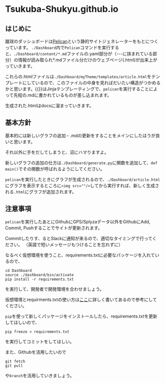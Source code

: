 # Tsukuba-Shukyu.github.io

## はじめに

蹴球のダッシュボードは[Pelican](https://qiita.com/saira/items/71faa202efb4320cb41d)という静的サイトジェネレーターをもとにつくっています。
`./Dashboard`内で`Pelican`コマンドを実行すると、`./Dashboard/content/*.md`ファイルの.yaml部分が（---に挟まれている部分）の情報が読み取られ*.mdファイル分だけのウェブページ(.html)が出来上がっていきます。

これらの.htmlファイルは`./Dashboard/myTheme/templates/article.html`をテンプレートにしているので、このファイルの中身を見ればだいたい構造がつかめるかと思います。{{}}はJinjaテンプレーティングで、`pelican`を実行することによって先程の.mdに書かれているものが差し込まれます。

生成された.htmlはdocsに溜まっていきます。

## 基本方針

基本的には新しいグラフの追加・.mdの更新をすることをメインにしたほうが良いと思います。

それ以外に手をだしてしまうと、沼にハマりますよ。

新しいグラフの追加の仕方は`./Dashboard/generate.py`に関数を追加して、`def main()`でその関数が呼ばれるようにしてください。

`pelican`を実行したときにグラフが生成されるので、`./Dashboard/article.html`にグラフを表示するところに`<img src=""/>`してから実行すれば、新しく生成される`.html`にグラフが追加されます。

## 注意事項

`pelican`を実行したあとにGithubにGPS/Splyzaデータ以外をGithubにAdd, Commit, Pushすることでサイトが更新されます。

Commitしたりす、るとSlackに通知が来るので、適切なタイミングで行ってください。
（英語で短いメッセージもつけることを忘れずに）

なるべく仮想環境を使うこと、requirements.txtに必要なパッケージを入れているので、

````
cd Dashboard
source ./dashboard/bin/activate
pip install -r requirements.txt
````

を実行して、開発者で開発環境を合わせましょう。

仮想環境とrequirments.txtの使い方は[ここ](https://packaging.python.org/guides/installing-using-pip-and-virtual-environments/#using-requirements-files)に詳しく書いてあるので参考にしてください。

`pip`を使って新しくパッケージをインストールしたら、requirements.txtを更新してほしいので、
````
pip freeze > requirements.txt
````
を実行してコミットをしてほしい。

また、Githubを活用したいので
```
git fetch
git pull
```
や`branch`を活用していきましょう。

